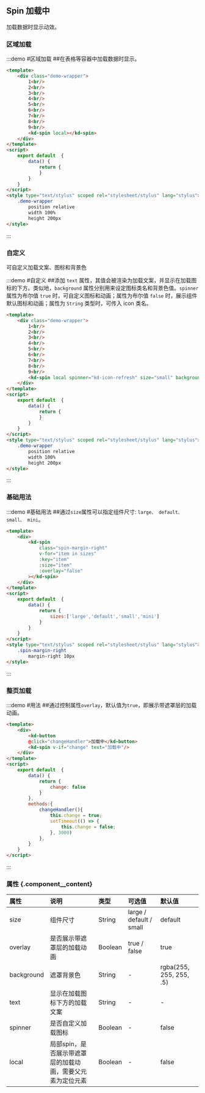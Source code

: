 ## Spin 加载中

加载数据时显示动效。

### 区域加载

:::demo #区域加载 ##在表格等容器中加载数据时显示。

```html
<template>
    <div class="demo-wrapper">
        1<br/>
        2<br/>
        3<br/>
        4<br/>
        5<br/>
        6<br/>
        7<br/>
        8<br/>
        9<br/>
        <kd-spin local></kd-spin>
    </div>
</template>
<script>
    export default  {
        data() {
            return {
            }
        }
    }
</script>
<style type="text/stylus" scoped rel="stylesheet/stylus" lang="stylus">
    .demo-wrapper
        position relative
        width 100%
        height 200px
</style>
```

:::

### 自定义

可自定义加载文案、图标和背景色

:::demo #自定义 ##添加 `text` 属性，其值会被渲染为加载文案，并显示在加载图标的下方。类似地，`background` 属性分别用来设定图标类名和背景色值。`spinner` 属性为布尔值 `true` 时，可自定义图标和动画；属性为布尔值 `false` 时，展示组件默认图标和动画；属性为 `String` 类型时，可传入 icon 类名。

```html
<template>
    <div class="demo-wrapper">
        1<br/>
        2<br/>
        3<br/>
        4<br/>
        5<br/>
        6<br/>
        7<br/>
        8<br/>
        9<br/>
        <kd-spin local spinner="kd-icon-refresh" size="small" background="rgba(0,0,0,.6)"></kd-spin>
    </div>
</template>
<script>
    export default  {
        data() {
            return {
            }
        }
    }
</script>
<style type="text/stylus" scoped rel="stylesheet/stylus" lang="stylus">
    .demo-wrapper
        position relative
        width 100%
        height 200px
</style>
```

:::

### 基础用法

:::demo #基础用法 ##通过`size`属性可以指定组件尺寸: `large、 default、 small、 mini`。

```html
<template>
    <div>
        <kd-spin
            class="spin-margin-right"
            v-for="item in sizes"
            :key="item"
            :size="item"
            :overlay="false"
        ></kd-spin>
    </div>
</template>
<script>
    export default  {
        data() {
            return {
                sizes:['large','default','small','mini']
            }
        }
    }
</script>
<style type="text/stylus" scoped rel="stylesheet/stylus" lang="stylus">
    .spin-margin-right
        margin-right 10px
</style>
```

:::

### 整页加载

:::demo #用法 ##通过控制属性`overlay`，默认值为`true`，即展示带遮罩层的加载动画。

```html
<template>
    <div>
        <kd-button
        @click="changeHandler">加载中</kd-button>
        <kd-spin v-if="change" text="加载中"/>
    </div>
</template>
<script>
    export default  {
        data() {
            return {
                change: false
            }
        },
        methods:{
            changeHandler(){
                this.change = true;
                setTimeout(() => {
                    this.change = false;
                }, 3000)
            },
        }
    }
</script>
```

:::

### 属性 {.component__content}

| 属性      | 说明    | 类型      | 可选值       | 默认值   |
|:---------- |:-------- |:---------- |:-------------  |:-------- |
| size     | 组件尺寸   | String    |  large / default / small  |    default    |
| overlay     | 是否展示带遮罩层的加载动画   | Boolean    |     true / false     |    true     |
| background  |   遮罩背景色   | String  |     -    |    rgba(255, 255, 255, .5)    |
| text  |   显示在加载图标下方的加载文案   | String  |     -    |    -    |
| spinner  |   是否自定义加载图标   | Boolean  |     -    |    false    |
| local  |   局部spin，是否展示带遮罩层的加载动画，需要父元素为定位元素   | Boolean  |     -    |    false    |
